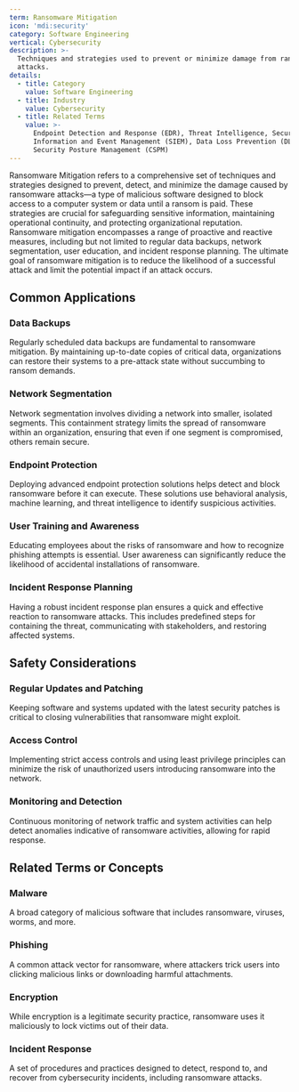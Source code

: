 ```yaml
---
term: Ransomware Mitigation
icon: 'mdi:security'
category: Software Engineering
vertical: Cybersecurity
description: >-
  Techniques and strategies used to prevent or minimize damage from ransomware
  attacks.
details:
  - title: Category
    value: Software Engineering
  - title: Industry
    value: Cybersecurity
  - title: Related Terms
    value: >-
      Endpoint Detection and Response (EDR), Threat Intelligence, Security
      Information and Event Management (SIEM), Data Loss Prevention (DLP), Cloud
      Security Posture Management (CSPM)
---
```

Ransomware Mitigation refers to a comprehensive set of techniques and strategies designed to prevent, detect, and minimize the damage caused by ransomware attacks—a type of malicious software designed to block access to a computer system or data until a ransom is paid. These strategies are crucial for safeguarding sensitive information, maintaining operational continuity, and protecting organizational reputation. Ransomware mitigation encompasses a range of proactive and reactive measures, including but not limited to regular data backups, network segmentation, user education, and incident response planning. The ultimate goal of ransomware mitigation is to reduce the likelihood of a successful attack and limit the potential impact if an attack occurs.

## Common Applications

### Data Backups
Regularly scheduled data backups are fundamental to ransomware mitigation. By maintaining up-to-date copies of critical data, organizations can restore their systems to a pre-attack state without succumbing to ransom demands.

### Network Segmentation
Network segmentation involves dividing a network into smaller, isolated segments. This containment strategy limits the spread of ransomware within an organization, ensuring that even if one segment is compromised, others remain secure.

### Endpoint Protection
Deploying advanced endpoint protection solutions helps detect and block ransomware before it can execute. These solutions use behavioral analysis, machine learning, and threat intelligence to identify suspicious activities.

### User Training and Awareness
Educating employees about the risks of ransomware and how to recognize phishing attempts is essential. User awareness can significantly reduce the likelihood of accidental installations of ransomware.

### Incident Response Planning
Having a robust incident response plan ensures a quick and effective reaction to ransomware attacks. This includes predefined steps for containing the threat, communicating with stakeholders, and restoring affected systems.

## Safety Considerations

### Regular Updates and Patching
Keeping software and systems updated with the latest security patches is critical to closing vulnerabilities that ransomware might exploit.

### Access Control
Implementing strict access controls and using least privilege principles can minimize the risk of unauthorized users introducing ransomware into the network.

### Monitoring and Detection
Continuous monitoring of network traffic and system activities can help detect anomalies indicative of ransomware activities, allowing for rapid response.

## Related Terms or Concepts

### Malware
A broad category of malicious software that includes ransomware, viruses, worms, and more.

### Phishing
A common attack vector for ransomware, where attackers trick users into clicking malicious links or downloading harmful attachments.

### Encryption
While encryption is a legitimate security practice, ransomware uses it maliciously to lock victims out of their data.

### Incident Response
A set of procedures and practices designed to detect, respond to, and recover from cybersecurity incidents, including ransomware attacks.

